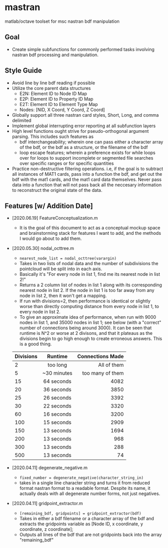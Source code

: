 # mastran
matlab/octave toolset for msc nastran bdf manipulation

## Goal
* Create simple subfunctions for commonly performed tasks involving nastran bdf processing and manipulation.

## Style Guide
* Avoid line by line bdf reading if possible
* Utilize the core parent data structures
    * E2N: Element ID to Node ID Map
    * E2P: Element ID to Property ID Map
    * E2T: Element ID to Element Type Map
    * Nodes: [NID, X Coord, Y Coord, Z Coord]
* Globally support all three nastran card styles, Short, Long, and comma delimited
* Implement global interrupting error reporting at all subfunction layers
* High level functions ought strive for pseudo-orthogonal argument parsing. This includes such features as
    * bdf interchangeability; wherein one can pass either a character array of the bdf, or the bdf as a structure, or the filename of the bdf
    * loop escape features; wherein a preference exists for while loops over for loops to support incomplete or segmented file searches over specific ranges or for specific quantities
* Practice non-destructive filtering operations. i.e, if the goal is to subtract all instances of MAT1 cards, pass into a function the bdf, and get out the bdf with the mat1 cards, and the mat1 card data themselves. Never pass data into a function that will not pass back all the neccesary information to reconstruct the original state of the data.

## Features [w/ Addition Date]
* [2020.06.19] FeatureConceptualization.m
    * It is the goal of this document to act as a conceptual mockup space and
      brainstorming stack for features I want to add, and the methods I would go
      about to add them.

* [2020.05.30] nodal_octtree.m
    * `nearest_node_list = nodal_octtree(varargin)`
    * Takes in two lists of nodal data and the number of subdivisions the
      pointcloud will be split into in each axis.
    * Basically it's "For every node in list 1, find me its nearest node in list
      2!"
    * Returns a 2 column list of nodes in list 1 along with its corresponding
      nearest node in list 2. If the node in list 1 is too far away from any
      node in list 2, then it won't get a mapping.
    * If run with divisions=2, then performance is identical or slightly worse
      than directly computing distance from every node in list 1, to every node
      in list 2.
    * To give an approximate idea of performance, when run with 9000 nodes in
      list 1, and 35000 nodes in list 1; see below (with a "correct" number of
      connections being around 3000). It can be seen that runtime is N^2 or
      worse at 2 divisons, and that it plateaus as the divisions begin to go
      high enough to create erroneous answers. This is a good thing.

    | Divisions |   Runtime | Connections Made|
    |:----------|:---------:|----------------:|
    |     2     |  too long |  All of them    |
    |     5     |~30 minutes|too many of them |
    |    15     |64 seconds |      4082       |
    |    20     |36 seconds |      3850       |
    |    25     |26 seconds |      3392       |
    |    30     |22 seconds |      3320       |
    |    60     |16 seconds |      3200       |
    |   100     |15 seconds |      2909       |
    |   150     |13 seconds |      1694       |
    |   200     |13 seconds |       968       |
    |   300     |13 seconds |       288       |
    |   500     |13 seconds |       74        |


* [2020.04.11] degenerate_negative.m
    * `fixed_number = degenerate_negative(character_string_in)`
    * takes in a single line character string and turns it from reduced
    format nastran format to a readable format. Despite its name, it actually
    deals with all degenerate number forms, not just negatives.
* [2020.04.11] gridpoint_extractor.m
    * `[remaining_bdf, gridpoints] = gridpoint_extractor(bdf)`
    * Takes in either a bdf filename or a character array of the bdf and extracts the gridpoints variable as [Node ID, x coordinate, y coordinate, z coordinate];
    * Outputs all lines of the bdf that are not gridpoints back into the array "remaining_bdf"
